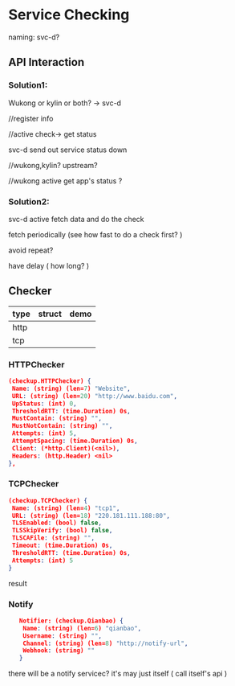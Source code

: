 # Service Checking



naming: svc-d?



## API Interaction

### Solution1:

Wukong or kylin or both? -> svc-d

  //register info

  //active check-> get status

svc-d send out service status down

  //wukong,kylin? upstream? 

  //wukong active get app's status ?

### Solution2:

svc-d active fetch data and do the check

fetch periodically (see how fast to do a check first? )

avoid repeat?

have delay ( how long? )

## Checker

| type | struct | demo |
| ---- | ------ | ---- |
| http |        |      |
| tcp  |        |      |



### HTTPChecker

```json
(checkup.HTTPChecker) {
 Name: (string) (len=7) "Website",
 URL: (string) (len=20) "http://www.baidu.com",
 UpStatus: (int) 0,
 ThresholdRTT: (time.Duration) 0s,
 MustContain: (string) "",
 MustNotContain: (string) "",
 Attempts: (int) 5,
 AttemptSpacing: (time.Duration) 0s,
 Client: (*http.Client)(<nil>),
 Headers: (http.Header) <nil>
},
```


### TCPChecker

```json
(checkup.TCPChecker) {
 Name: (string) (len=4) "tcp1",
 URL: (string) (len=18) "220.181.111.188:80",
 TLSEnabled: (bool) false,
 TLSSkipVerify: (bool) false,
 TLSCAFile: (string) "",
 Timeout: (time.Duration) 0s,
 ThresholdRTT: (time.Duration) 0s,
 Attempts: (int) 5
}
```


result

### Notify

```json
   Notifier: (checkup.Qianbao) {
    Name: (string) (len=6) "qianbao",
    Username: (string) "",
    Channel: (string) (len=8) "http://notify-url",
    Webhook: (string) ""
   }
```

there will be a notify servicec? it's may just itself ( call itself's api )


